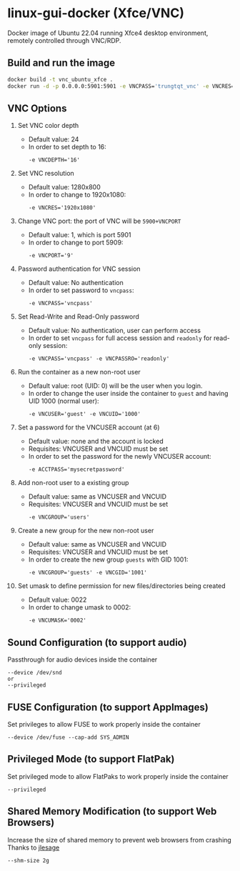 # linux-gui-docker (Xfce/VNC)

Docker image of Ubuntu 22.04 running Xfce4 desktop environment, remotely controlled through VNC/RDP.

## Build and run the image
```bash
docker build -t vnc_ubuntu_xfce .
docker run -d -p 0.0.0.0:5901:5901 -e VNCPASS='trungtqt_vnc' -e VNCRES='1920x1080' --shm-size 2g vnc_ubuntu_xfce
```

## VNC Options
1. Set VNC color depth
    - Default value: 24
    - In order to set depth to 16:
        ```
        -e VNCDEPTH='16'
        ```

2. Set VNC resolution
    - Default value: 1280x800
    - In order to change to 1920x1080:
        ```
        -e VNCRES='1920x1080'
        ```

3. Change VNC port: the port of VNC will be `5900+VNCPORT`
    - Default value: 1, which is port 5901
    - In order to change to port 5909:
        ```
        -e VNCPORT='9'
        ```

4. Password authentication for VNC session
    - Default value: No authentication
    - In order to set password to `vncpass`:
        ```
        -e VNCPASS='vncpass'
        ```

5. Set Read-Write and Read-Only password
    - Default value: No authentication, user can perform access
    - In order to set `vncpass` for full access session and `readonly` for read-only session:
        ```
        -e VNCPASS='vncpass' -e VNCPASSRO='readonly'
        ```

6. Run the container as a new non-root user
    - Default value: root (UID: 0) will be the user when you login.
    - In order to change the user inside the container to `guest` and having UID 1000 (normal user):
        ```
        -e VNCUSER='guest' -e VNCUID='1000'
        ```

7. Set a password for the VNCUSER account (at 6)
    - Default value: none and the account is locked
    - Requisites: VNCUSER and VNCUID must be set
    - In order to set the password for the newly VNCUSER account:
        ```
        -e ACCTPASS='mysecretpassword'
        ```

8. Add non-root user to a existing group
    - Default value: same as VNCUSER and VNCUID
    - Requisites: VNCUSER and VNCUID must be set
        ```
        -e VNCGROUP='users'
        ```

9. Create a new group for the new non-root user
    - Default value: same as VNCUSER and VNCUID
    - Requisites: VNCUSER and VNCUID must be set
    - In order to create the new group `guests` with GID 1001:
        ```
        -e VNCGROUP='guests' -e VNCGID='1001'
        ```

10. Set umask to define permission for new files/directories being created
    - Default value: 0022
    - In order to change umask to 0002:
        ```
        -e VNCUMASK='0002'
        ```

## Sound Configuration (to support audio)
Passthrough for audio devices inside the container
```
--device /dev/snd
or
--privileged
```

## FUSE Configuration (to support AppImages)
Set privileges to allow FUSE to work properly inside the container
```
--device /dev/fuse --cap-add SYS_ADMIN
```

## Privileged Mode (to support FlatPak)
Set privileged mode to allow FlatPaks to work properly inside the container
```
--privileged
```

## Shared Memory Modification (to support Web Browsers)
Increase the size of shared memory to prevent web browsers from crashing \
Thanks to [jlesage](https://hub.docker.com/r/jlesage/firefox/#increasing-shared-memory-size)
```
--shm-size 2g
```